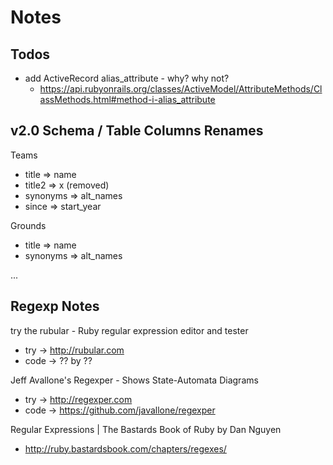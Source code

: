# Notes


## Todos

- add ActiveRecord  alias_attribute - why? why not?
  - <https://api.rubyonrails.org/classes/ActiveModel/AttributeMethods/ClassMethods.html#method-i-alias_attribute>


##  v2.0 Schema / Table Columns Renames

Teams
- title     => name
- title2    => x (removed)
- synonyms  => alt_names
- since     => start_year

Grounds
- title     => name
- synonyms  => alt_names

...



## Regexp Notes

try the rubular - Ruby regular expression editor and tester
- try -> http://rubular.com
- code -> ??  by ??

Jeff Avallone's Regexper - Shows State-Automata Diagrams
- try -> http://regexper.com
- code -> https://github.com/javallone/regexper

Regular Expressions | The Bastards Book of Ruby by Dan Nguyen

- http://ruby.bastardsbook.com/chapters/regexes/
